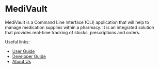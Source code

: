 # MediVault

MediVault is a Command Line Interface (CLI) application that will help to manage medication supplies within a pharmacy.
It is an integrated solution that provides real-time tracking of stocks, prescriptions and orders.

Useful links:

* [User Guide](UserGuide.md)
* [Developer Guide](DeveloperGuide.md)
* [About Us](AboutUs.md)
